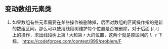 ## 变动数组元素类
1. 如果数组有些元素需要在某些操作被删除掉，后面对数组的区间操作指的是新的数组区间，那么可以使用线段树维护每个位置是否被删除，对于后面 $[l ,r]$ 上的操作，求出线段树上第 $l$ 大和第 $r$ 大的位置，这两个就是原区间的 $l、r$ 下标。
   https://codeforces.com/contest/899/problem/F